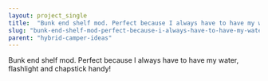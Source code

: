 ```yaml
---
layout: project_single
title:  "Bunk end shelf mod. Perfect because I always have to have my water, flashlight and chapstick handy!"
slug: "bunk-end-shelf-mod-perfect-because-i-always-have-to-have-my-water-flashlight-and"
parent: "hybrid-camper-ideas"
---
```

Bunk end shelf mod. Perfect because I always have to have my water, flashlight and chapstick handy!